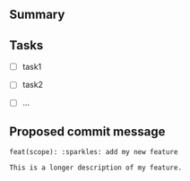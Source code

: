 <!--
The default MR template. 
-->

## Summary

<!--
Summarize all the changes here.
-->

## Tasks

<!--
A list of open tasks, that have to be finished before merging this MR.
-->

- [ ] task1
- [ ] task2
- [ ] ...


## Proposed commit message

<!--
All MRs will be squashed into one commit. Propose
a commit message here. Please follow https://www.conventionalcommits.org 

In principle all commit messages should look like:

  <type>[optional scope]: <description>
  
  [optional body]
  
  [optional footer(s)]

Example commit types:
  feat: A new Feature
  fix: A bug fix
  build: Changes that affect the build system or external dependencies (example scopes: gulp, broccoli, npm)
  ci: Changes to our CI configuration files and scripts
  docs: Documentation only changes
  perf: A code change that improves performance
  refactor: A code change that neither fixes a bug nor adds a feature
  style: Changes that do not affect the meaning of the code
  test: Adding missing tests or correcting existing tests

Example scopes:
  core: for core changes
  api: for api changes
  ...
-->

```text
feat(scope): :sparkles: add my new feature

This is a longer description of my feature.
```